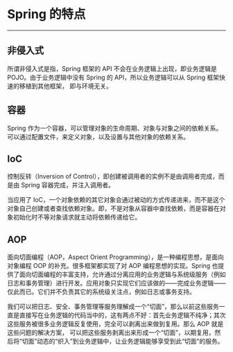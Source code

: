 # Spring 的特点

---

## 非侵入式

所谓非侵入式是指，Spring 框架的 API 不会在业务逻辑上出现，即业务逻辑是 POJO。由于业务逻辑中没有 Spring 的 API，所以业务逻辑可以从 Spring 框架快速的移植到其他框架， 即与环境无关。

## 容器

Spring 作为一个容器，可以管理对象的生命周期、对象与对象之间的依赖关系。可以通过配置文件，来定义对象，以及设置与其他对象的依赖关系。

## IoC

控制反转（Inversion  of  Control），即创建被调用者的实例不是由调用者完成，而是由 Spring 容器完成，并注入调用者。

当应用了 IoC，一个对象依赖的其它对象会通过被动的方式传递进来，而不是这个对象自己创建或者查找依赖对象。即，不是对象从容器中查找依赖，而是容器在对象初始化时不等对象请求就主动将依赖传递给它。

## AOP

面向切面编程（AOP，Aspect Orient Programming），是一种编程思想，是面向对象编程 OOP 的补充。很多框架都实现了对 AOP 编程思想的实现。Spring 也提供了面向切面编程的丰富支持，允许通过分离应用的业务逻辑与系统级服务（例如日志和事务管理）进行开发。应用对象只实现它们应该做的——完成业务逻辑——仅此而已。它们并不负责其它的系统级关注点，例如日志或事务支持。

我们可以把日志、安全、事务管理等服务理解成一个“切面”，那么以前这些服务一直是直接写在业务逻辑的代码当中的，这有两点不好：首先业务逻辑不纯净；其次这些服务被很多业务逻辑反复使用，完全可以剥离出来做到复用。那么 AOP 就是这些问题的解决方案， 可以把这些服务剥离出来形成一个“切面”，以期复用，然后将“切面”动态的“织入”到业务逻辑中，让业务逻辑能够享受到此“切面”的服务。